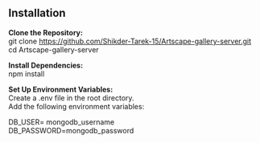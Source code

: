 ## Installation
**Clone the Repository:** <br>
  git clone https://github.com/Shikder-Tarek-15/Artscape-gallery-server.git <br>
  cd Artscape-gallery-server

**Install Dependencies:** <br>
  npm install

**Set Up Environment Variables:** <br>
Create a .env file in the root directory. <br>
Add the following environment variables:

DB_USER= mongodb_username <br>
DB_PASSWORD=mongodb_password 
